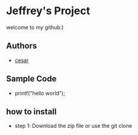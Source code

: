 # Jeffrey's Project
welcome to my github:)
## Authors
- [cesar](https://github.com/jeproxx01)
## Sample Code
- printf("hello world");
## how to install 
- step 1: Download the zip file or use the git clone
